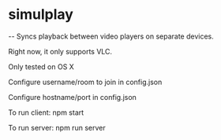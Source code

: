 # simulplay

--
Syncs playback between video players on separate devices.

Right now, it only supports VLC.

Only tested on OS X

Configure username/room to join in config.json

Configure hostname/port in config.json

To run client:
npm start

To run server:
npm run server
